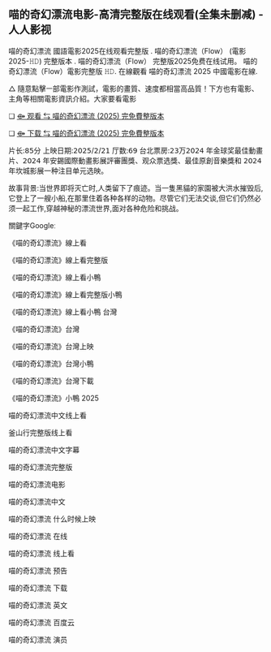 ## 喵的奇幻漂流电影-高清完整版在线观看(全集未删减) - 人人影视

喵的奇幻漂流 國語電影2025在线观看完整版 . 喵的奇幻漂流（Flow） (電影2025-𝙷𝙳) 完整版本 . 喵的奇幻漂流（Flow） 完整版2025免费在线试用。 喵的奇幻漂流（Flow）電影完整版 𝙷𝙳. 在線觀看 喵的奇幻漂流 2025 中國電影在線.

△ 隨意點擊ㅡ部電影作測試，電影的畫質、速度都相當高品質！下方也有電影、主角等相關電影資訊介紹。大家要看電影

❏ [⟴ 观看 ⇆ 喵的奇幻漂流 (2025) 完免費整版本](https://t.co/X3bAjvJkTI)

❏ [⟴ 下载 ⇆ 喵的奇幻漂流 (2025) 完免費整版本](https://t.co/He9pjYORif)

片长:𝟪𝟧分 上映日期:𝟤𝟢𝟤𝟧/𝟤/𝟤𝟣 厅数:𝟨𝟫 台北票房:𝟤𝟥万𝟤𝟢𝟤𝟦 年金球奖最佳動畫片、𝟤𝟢𝟤𝟦 年安錫國際動畫影展評審團獎、观众票选獎、最佳原創音樂獎和 𝟤𝟢𝟤𝟦 年坎城影展一种注目单元选映。

故事背景:当世界即将灭亡时,人类留下了痕迹。当一隻黑貓的家園被大洪水摧毁后,它登上了一艘小船,在那里住着各种各样的动物。尽管它们无法交谈,但它们仍然必须一起工作,穿越神秘的漂流世界,面对各种危险和挑战。

關鍵字Googleː

《喵的奇幻漂流》線上看

《喵的奇幻漂流》線上看完整版

《喵的奇幻漂流》線上看小鴨

《喵的奇幻漂流》線上看完整版小鴨

《喵的奇幻漂流》線上看小鴨 台灣

《喵的奇幻漂流》台灣

《喵的奇幻漂流》台灣上映

《喵的奇幻漂流》台灣小鴨

《喵的奇幻漂流》台灣下載

《喵的奇幻漂流》小鴨 2025

喵的奇幻漂流中文线上看

釜山行完整版线上看

喵的奇幻漂流中文字幕

喵的奇幻漂流完整版

喵的奇幻漂流电影

喵的奇幻漂流中文

喵的奇幻漂流 什么时候上映

喵的奇幻漂流 在线

喵的奇幻漂流 线上看

喵的奇幻漂流 预告

喵的奇幻漂流 下载

喵的奇幻漂流 英文

喵的奇幻漂流 百度云

喵的奇幻漂流 演员
